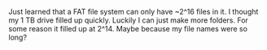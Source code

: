 Just learned that a FAT file system can only have ~2^16 files in it. I thought my 1 TB drive filled up quickly. Luckily I can just make more folders. For some reason it filled up at 2^14. Maybe because my file names were so long?

